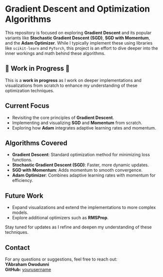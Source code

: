 # Gradient Descent and Optimization Algorithms

This repository is focused on exploring **Gradient Descent** and its popular variants like **Stochastic Gradient Descent (SGD)**, **SGD with Momentum**, and the **Adam Optimizer**. While I typically implement these using libraries like `scikit-learn` and `PyTorch`, this project is an effort to dive deeper into the inner workings and math behind these algorithms.

## 🚧 Work in Progress 🚧

This is a **work in progress** as I work on deeper implementations and visualizations from scratch to enhance my understanding of these optimization techniques.

## Current Focus
- Revisiting the core principles of **Gradient Descent**.
- Implementing and visualizing **SGD** and **Momentum** from scratch.
- Exploring how **Adam** integrates adaptive learning rates and momentum.

## Algorithms Covered

- **Gradient Descent**: Standard optimization method for minimizing loss functions.
- **Stochastic Gradient Descent (SGD)**: Faster, more dynamic updates.
- **SGD with Momentum**: Adds momentum to smooth convergence.
- **Adam Optimizer**: Combines adaptive learning rates with momentum for efficiency.

## Future Work

- Expand visualizations and extend the implementations to more complex models.
- Explore additional optimizers such as **RMSProp**.

Stay tuned for updates as I refine and deepen my understanding of these techniques.

## Contact

For any questions or suggestions, feel free to reach out:  
**YAbraham Owodunni**  
**GitHub:** [yourusername](https://github.com/abrahamowodunni)
